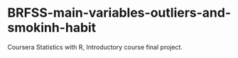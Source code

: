 # BRFSS-main-variables-outliers-and-smokinh-habit

Coursera Statistics with R, Introductory course final project.
